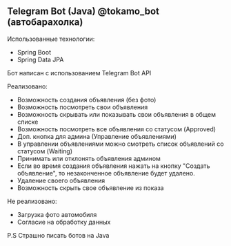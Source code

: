 ## Telegram Bot (Java) @tokamo_bot (автобарахолка)

Использованные технологии:

- Spring Boot
- Spring Data JPA

Бот написан с использованием Telegram Bot API

Реализовано:

- Возможность создания объявления (без фото)
- Возможность посмотреть свои объявления
- Возможность скрывать или показывать свои объявления в общем списке
- Возможность посмотреть все объявления со статусом (Approved)
- Доп. кнопка для админа (Управление объявлениями)
- В управлении объявлениями можно смотреть список объявлений со статусом (Waiting)
- Принимать или отклонять объявления админом
- Если во время создания объявления нажать на кнопку "Создать объявление", то незаконченное объявление будет удалено.
- Удаление своего объявления
- Возможность скрыть свое объявление из показа


Не реализовано:

- Загрузка фото автомобиля
- Согласие на обработку данных

P.S Страшно писать ботов на Java
